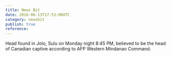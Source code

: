 ```yaml
---
title: News Bit
date: 2016-06-13T17:53:00UTC
category: newsbit
publish: true
reference:
---
```


Head found in Jolo, Sulu on Monday night 8:45 PM, believed to be the head of Canadian captive according to AFP Western Mindanao Command.